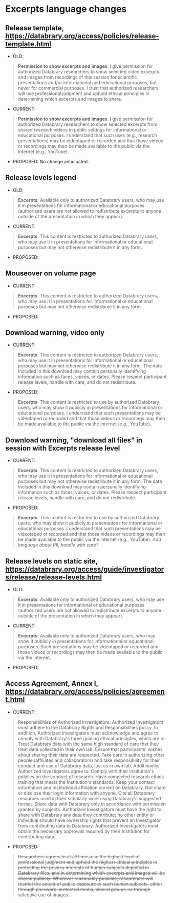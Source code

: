 # Excerpts language changes

## **Release template**, <https://databrary.org/access/policies/release-template.html>
- OLD:
>**Permission to show excerpts and images**. I give permission for authorized Databrary researchers to show selected video excerpts and images from recordings of this session for scientific presentations and/or informational and educational purposes, but never for commercial purposes. I trust that authorized researchers will use professional judgment and uphold ethical principles in determining which excerpts and images to share.

- CURRENT:
>**Permission to show excerpts and images**. I give permission for authorized Databrary researchers to show selected excerpts from shared research videos in public settings for informational or educational purposes. I understand that such uses (e.g., research presentations) may be videotaped or recorded and that those videos or recordings may then be made available to the public via the internet (e.g., YouTube).

- PROPOSED: No change anticipated.

## **Release levels legend**

- OLD:
>**Excerpts**: Available only to authorized Databrary users, who may use it in presentations for informational or educational purposes (authorized users are not allowed to redistribute excerpts to anyone outside of the presentation in which they appear).

- CURRENT:
>**Excerpts**: This content is restricted to authorized Databrary users, who may use it in presentations for informational or educational purposes but may not otherwise redistribute it in any form.

- PROPOSED: <!--- *Clarify redistribute clause?* --->

## **Mouseover on volume page**
- CURRENT:
>**Excerpts**: This content is restricted to authorized Databrary users, who may use it in presentations for informational or educational purposes but may not otherwise redistribute it in any form.

- PROPOSED: <!--- *Clarify redistribute clause?* --->

## **Download warning**, video only

- CURRENT:
>**Excerpts**: This content is restricted to authorized Databrary users, who may use it in presentations for informational or educational purposes but may not otherwise redistribute it in any form. The data included in this download may contain personally identifying information such as faces, voices, or dates. Please respect participant release levels, handle with care, and do not redistribute.

- PROPOSED:
>**Excerpts**: This content is restricted to use by authorized Databrary users, who may show it publicly in presentations for informational or educational purposes. I understand that such presentations may be videotaped or recorded and that those videos or recordings may then be made available to the public via the internet (e.g., YouTube). <!--- *Add language about PII, handle with care?* --->

## **Download warning**, "download all files" in session with Excerpts release level

- CURRENT:
>**Excerpts**: This content is restricted to authorized Databrary users, who may use it in presentations for informational or educational purposes but may not otherwise redistribute it in any form; The data included in this download may contain personally identifying information such as faces, voices, or dates. Please respect participant release levels, handle with care, and do not redistribute.

- PROPOSED:
>**Excerpts**: This content is restricted to use by authorized Databrary users, who may show it publicly in presentations for informational or educational purposes. I understand that such presentations may be videotaped or recorded and that those videos or recordings may then be made available to the public via the internet (e.g., YouTube). *Add language about PII, handle with care?*

## Release levels on static site, https://databrary.org/access/guide/investigators/release/release-levels.html

- OLD:
>**Excerpts**: Available only to authorized Databrary users, who may use it in presentations for informational or educational purposes (authorized users are not allowed to redistribute excerpts to anyone outside of the presentation in which they appear).

- CURRENT:
>**Excerpts**: Available only to authorized Databrary users, who may show it publicly in presentations for informational or educational purposes. Such presentations may be videotaped or recorded and those videos or recordings may then be made available to the public via the internet.

- PROPOSED:

## Access Agreement, Annex I, <https://databrary.org/access/policies/agreement.html>

- CURRENT:
>Responsibilities of Authorized Investigators. Authorized Investigators must adhere to the Databrary Rights and Responsibilities policy. In addition, Authorized Investigators must acknowledge and agree to comply with Databrary's three guiding ethical principles, which are to: Treat Databrary data with the same high standard of care that they treat data collected in their own lab. Ensure that participants' wishes about sharing their data are respected.
Take care in authorizing other people (affiliates and collaborators) and take responsibility for their conduct and use of Databrary data, just as in own lab.
Additionally, Authorized Investigators agree to: Comply with their Institution's policies on the conduct of research. Have completed research ethics training that meets the Institution's standards. Keep your contact information and Institutional affiliation current on Databrary. Not share or disclose their login information with anyone. Cite all Databrary resources used in their scholarly work using Databrary's suggested format. Share data with Databrary only in accordance with permission granted by subjects. Authorized Investigators must have the right to share with Databrary any data they contribute; no other entity or individual should have ownership rights that prevent an Investigator from contributing data to Databrary. Authorized Investigators must obtain the necessary approvals required by their Institution for contributing data.

- PROPOSED:
>~~Researchers agrees to at all times use the highest level of professional judgment and uphold the highest ethical principles in protecting the privacy interests of human subjects depicted in Databrary files, and in determining which excerpts and images will be shared publicly.  Wherever reasonably possible, researchers will restrict the extent of public exposure to such human subjects, either through password-protected media, closed groups, or through selective use of images.~~ <!--- Declined by Databrary. --->
